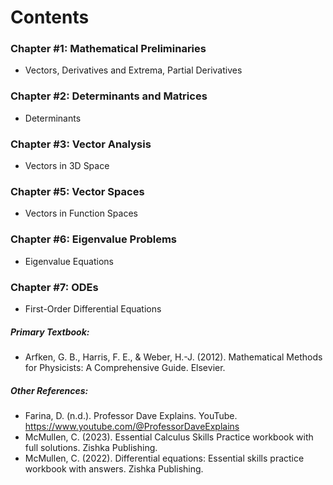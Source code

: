 # Contents

### Chapter #1: Mathematical Preliminaries
* Vectors, Derivatives and Extrema, Partial Derivatives

### Chapter #2: Determinants and Matrices
* Determinants

### Chapter #3: Vector Analysis
* Vectors in 3D Space

### Chapter #5: Vector Spaces
* Vectors in Function Spaces

### Chapter #6: Eigenvalue Problems
* Eigenvalue Equations
  
### Chapter #7: ODEs
* First-Order Differential Equations

##### Primary Textbook:
* Arfken, G. B., Harris, F. E., & Weber, H.-J. (2012). Mathematical Methods for Physicists: A Comprehensive Guide. Elsevier. 
##### Other References:
* Farina, D. (n.d.). Professor Dave Explains. YouTube. https://www.youtube.com/@ProfessorDaveExplains 
* McMullen, C. (2023). Essential Calculus Skills Practice workbook with full solutions. Zishka Publishing. 
* McMullen, C. (2022). Differential equations: Essential skills practice workbook with answers. Zishka Publishing. 
